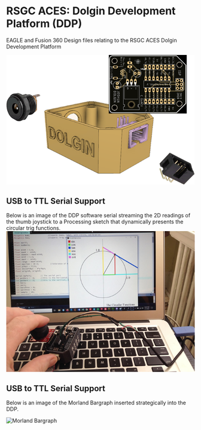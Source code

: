 # RSGC ACES: Dolgin Development Platform (DDP)
 EAGLE and Fusion 360 Design files relating to the RSGC ACES Dolgin Development Platform

![DDP Assembly](images/DolginDevelopmentPlatformAssembly.fw.png)

## USB to TTL Serial Support
Below is an image of the DDP software serial streaming the 2D readings of the thumb joystick to a Processing sketch that dynamically presents the circular trig functions.   
![Serial Support](images/DDPJoyStickSerial.jpg)

## USB to TTL Serial Support
Below is an image of the Morland Bargraph inserted strategically into the DDP.  
 
![Morland Bargraph](images/MorlandBrgraph.jpg)
